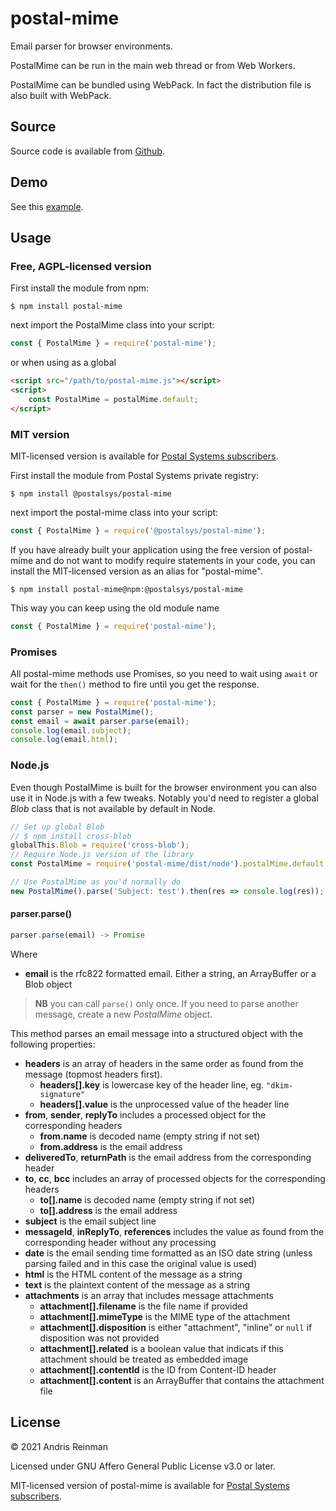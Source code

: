# postal-mime

Email parser for browser environments.

PostalMime can be run in the main web thread or from Web Workers.

PostalMime can be bundled using WebPack. In fact the distribution file is also built with WebPack.

## Source

Source code is available from [Github](https://github.com/postalsys/postal-mime).

## Demo

See this [example](https://kreata.ee/postal-mime/example/).

## Usage

### Free, AGPL-licensed version

First install the module from npm:

```
$ npm install postal-mime
```

next import the PostalMime class into your script:

```js
const { PostalMime } = require('postal-mime');
```

or when using as a global

```html
<script src="/path/to/postal-mime.js"></script>
<script>
    const PostalMime = postalMime.default;
</script>
```

### MIT version

MIT-licensed version is available for [Postal Systems subscribers](https://postalsys.com/).

First install the module from Postal Systems private registry:

```
$ npm install @postalsys/postal-mime
```

next import the postal-mime class into your script:

```js
const { PostalMime } = require('@postalsys/postal-mime');
```

If you have already built your application using the free version of postal-mime and do not want to modify require statements in your code, you can install the MIT-licensed version as an alias for "postal-mime".

```
$ npm install postal-mime@npm:@postalsys/postal-mime
```

This way you can keep using the old module name

```js
const { PostalMime } = require('postal-mime');
```

### Promises

All postal-mime methods use Promises, so you need to wait using `await` or wait for the `then()` method to fire until you get the response.

```js
const { PostalMime } = require('postal-mime');
const parser = new PostalMime();
const email = await parser.parse(email);
console.log(email.subject);
console.log(email.html);
```

### Node.js

Even though PostalMime is built for the browser environment you can also use it in Node.js with a few tweaks. Notably you'd need to register a global _Blob_ class that is not available by default in Node.

```js
// Set up global Blob
// $ npm install cross-blob
globalThis.Blob = require('cross-blob');
// Require Node.js version of the library
const PostalMime = require('postal-mime/dist/node').postalMime.default;

// Use PostalMime as you'd normally do
new PostalMime().parse('Subject: test').then(res => console.log(res));
```

#### parser.parse()

```js
parser.parse(email) -> Promise
```

Where

-   **email** is the rfc822 formatted email. Either a string, an ArrayBuffer or a Blob object

> **NB** you can call `parse()` only once. If you need to parse another message, create a new _PostalMime_ object.

This method parses an email message into a structured object with the following properties:

-   **headers** is an array of headers in the same order as found from the message (topmost headers first).
    -   **headers[].key** is lowercase key of the header line, eg. `"dkim-signature"`
    -   **headers[].value** is the unprocessed value of the header line
-   **from**, **sender**, **replyTo** includes a processed object for the corresponding headers
    -   **from.name** is decoded name (empty string if not set)
    -   **from.address** is the email address
-   **deliveredTo**, **returnPath** is the email address from the corresponding header
-   **to**, **cc**, **bcc** includes an array of processed objects for the corresponding headers
    -   **to[].name** is decoded name (empty string if not set)
    -   **to[].address** is the email address
-   **subject** is the email subject line
-   **messageId**, **inReplyTo**, **references** includes the value as found from the corresponding header without any processing
-   **date** is the email sending time formatted as an ISO date string (unless parsing failed and in this case the original value is used)
-   **html** is the HTML content of the message as a string
-   **text** is the plaintext content of the message as a string
-   **attachments** is an array that includes message attachments
    -   **attachment[].filename** is the file name if provided
    -   **attachment[].mimeType** is the MIME type of the attachment
    -   **attachment[].disposition** is either "attachment", "inline" or `null` if disposition was not provided
    -   **attachment[].related** is a boolean value that indicats if this attachment should be treated as embedded image
    -   **attachment[].contentId** is the ID from Content-ID header
    -   **attachment[].content** is an ArrayBuffer that contains the attachment file

## License

&copy; 2021 Andris Reinman

Licensed under GNU Affero General Public License v3.0 or later.

MIT-licensed version of postal-mime is available for [Postal Systems subscribers](https://postalsys.com/).
